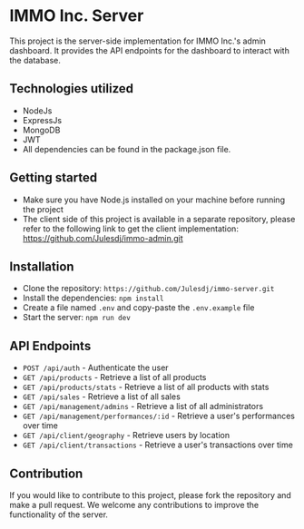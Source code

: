 # IMMO Inc. Server

This project is the server-side implementation for IMMO Inc.'s admin dashboard. It provides the API endpoints for the dashboard to interact with the database.

## Technologies utilized

* NodeJs
* ExpressJs
* MongoDB
* JWT
* All dependencies can be found in the package.json file.

## Getting started

* Make sure you have Node.js installed on your machine before running the project
* The client side of this project is available in a separate repository, please refer to the following link to get the client implementation: https://github.com/Julesdj/immo-admin.git

## Installation

* Clone the repository: `https://github.com/Julesdj/immo-server.git`
* Install the dependencies: `npm install`
* Create a file named `.env` and copy-paste the `.env.example` file
* Start the server: `npm run dev`

## API Endpoints

* `POST /api/auth` - Authenticate the user
* `GET /api/products` - Retrieve a list of all products
* `GET /api/products/stats` - Retrieve a list of all products with stats
* `GET /api/sales` - Retrieve a list of all sales
* `GET /api/management/admins` - Retrieve a list of all administrators
* `GET /api/management/performances/:id` - Retrieve a user's performances over time
* `GET /api/client/geography` - Retrieve users by location
* `GET /api/client/transactions` - Retrieve a user's transactions over time

## Contribution

If you would like to contribute to this project, please fork the repository and make a pull request. We welcome any contributions to improve the functionality of the server.
